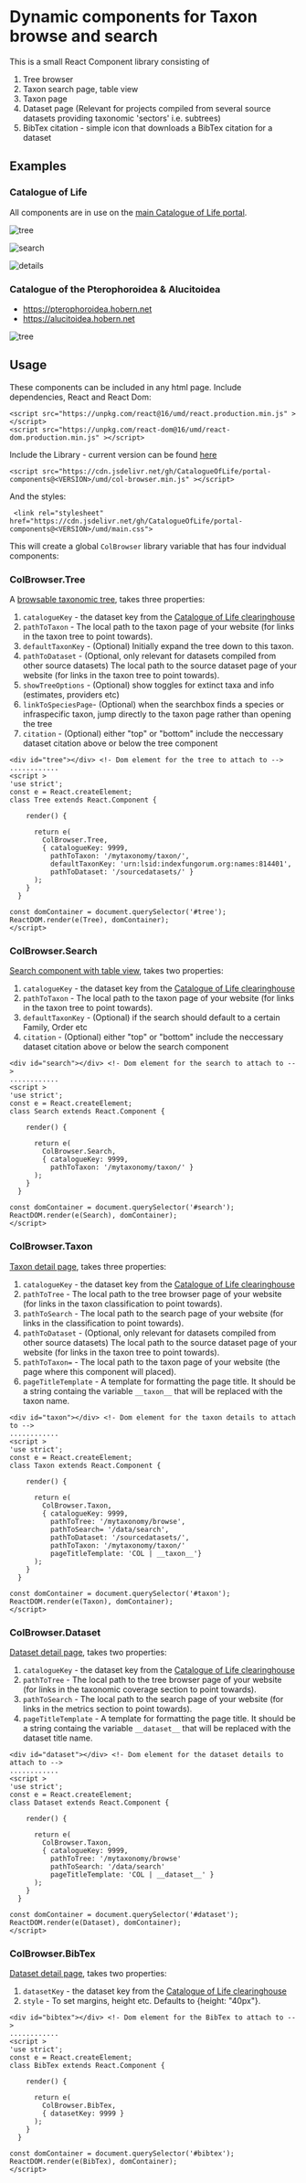 # Dynamic components for Taxon browse and search

This is a small React Component library consisting of

1. Tree browser
2. Taxon search page, table view
3. Taxon page
4. Dataset page (Relevant for projects compiled from several source datasets providing taxonomic 'sectors' i.e. subtrees)
5. BibTex citation - simple icon that downloads a BibTex citation for a dataset

## Examples

### Catalogue of Life
All components are in use on the [main Catalogue of Life portal](https://www.catalogueoflife.org).

![tree](https://user-images.githubusercontent.com/327505/111465911-ed038200-8722-11eb-925c-4d836efe6e1b.png)

![search](https://user-images.githubusercontent.com/327505/111465903-ea089180-8722-11eb-985c-0cbaefba0880.png)

![details](https://user-images.githubusercontent.com/327505/111465894-e6750a80-8722-11eb-8bd7-005f41f023f3.png)

### Catalogue of the Pterophoroidea & Alucitoidea
 - https://pterophoroidea.hobern.net
 - https://alucitoidea.hobern.net

![tree](https://user-images.githubusercontent.com/327505/111465866-dceba280-8722-11eb-9368-31d056593058.png)


## Usage

These components can be included in any html page.
Include dependencies, React and React Dom:

```
<script src="https://unpkg.com/react@16/umd/react.production.min.js" ></script>
<script src="https://unpkg.com/react-dom@16/umd/react-dom.production.min.js" ></script>
```

Include the Library - current version can be found [here](https://github.com/CatalogueOfLife/portal-components/releases/latest)

```
<script src="https://cdn.jsdelivr.net/gh/CatalogueOfLife/portal-components@<VERSION>/umd/col-browser.min.js" ></script>
```

And the styles:

```
 <link rel="stylesheet" href="https://cdn.jsdelivr.net/gh/CatalogueOfLife/portal-components@<VERSION>/umd/main.css">
```


This will create a global `ColBrowser` library variable that has four indvidual components:

### ColBrowser.Tree

A [browsable taxonomic tree](https://www.dev.catalogue.life/data/browse.html), takes three properties:

1. `catalogueKey` - the dataset key from the [Catalogue of Life clearinghouse](https://data.catalogue.life/)
2. `pathToTaxon` - The local path to the taxon page of your website (for links in the taxon tree to point towards).
3. `defaultTaxonKey` - (Optional) Initially expand the tree down to this taxon.
4. `pathToDataset` - (Optional, only relevant for datasets compiled from other source datasets) The local path to the source dataset page of your website (for links in the taxon tree to point towards).
5. `showTreeOptions` - (Optional) show toggles for extinct taxa and info (estimates, providers etc)
6. `linkToSpeciesPage`- (Optional) when the searchbox finds a species or infraspecific taxon, jump directly to the taxon page rather than opening the tree 
7. `citation` - (Optional) either "top" or "bottom" include the neccessary dataset citation above or below the tree component

```
<div id="tree"></div> <!- Dom element for the tree to attach to -->
............
<script >
'use strict';
const e = React.createElement;
class Tree extends React.Component {

    render() {

      return e(
        ColBrowser.Tree,
        { catalogueKey: 9999,
          pathToTaxon: '/mytaxonomy/taxon/',
          defaultTaxonKey: 'urn:lsid:indexfungorum.org:names:814401',
          pathToDataset: '/sourcedatasets/' }
      );
    }
  }

const domContainer = document.querySelector('#tree');
ReactDOM.render(e(Tree), domContainer);
</script>
```

### ColBrowser.Search

[Search component with table view](https://www.dev.catalogue.life/data/search.html), takes two properties:

1. `catalogueKey` - the dataset key from the [Catalogue of Life clearinghouse](https://data.catalogue.life/)
2. `pathToTaxon` - The local path to the taxon page of your website (for links in the taxon tree to point towards).
3. `defaultTaxonKey` - (Optional) if the search should default to a certain Family, Order etc
4. `citation` - (Optional) either "top" or "bottom" include the neccessary dataset citation above or below the search component

```
<div id="search"></div> <!- Dom element for the search to attach to -->
............
<script >
'use strict';
const e = React.createElement;
class Search extends React.Component {

    render() {

      return e(
        ColBrowser.Search,
        { catalogueKey: 9999,
          pathToTaxon: '/mytaxonomy/taxon/' }
      );
    }
  }

const domContainer = document.querySelector('#search');
ReactDOM.render(e(Search), domContainer);
</script>
```

### ColBrowser.Taxon

[Taxon detail page](https://www.dev.catalogue.life/data/taxon/1981d777-6127-4ca5-b960-078fe254caef), takes three properties:

1. `catalogueKey` - the dataset key from the [Catalogue of Life clearinghouse](https://data.catalogue.life/)
2. `pathToTree` - The local path to the tree browser page of your website (for links in the taxon classification to point towards).
3. `pathToSearch` - The local path to the search page of your website (for links in the classification to point towards).
4. `pathToDataset` - (Optional, only relevant for datasets compiled from other source datasets) The local path to the source dataset page of your website (for links in the taxon tree to point towards).
5. `pathToTaxon=` - The local path to the taxon page of your website (the page where this component will placed).
6. `pageTitleTemplate` - A template for formatting the page title. It should be a string containg the variable `__taxon__` that will be replaced with the taxon name.

```
<div id="taxon"></div> <!- Dom element for the taxon details to attach to -->
............
<script >
'use strict';
const e = React.createElement;
class Taxon extends React.Component {

    render() {

      return e(
        ColBrowser.Taxon,
        { catalogueKey: 9999,
          pathToTree: '/mytaxonomy/browse',
          pathToSearch= '/data/search',
          pathToDataset: '/sourcedatasets/',
          pathToTaxon: '/mytaxonomy/taxon/' 
          pageTitleTemplate: 'COL | __taxon__'}
      );
    }
  }

const domContainer = document.querySelector('#taxon');
ReactDOM.render(e(Taxon), domContainer);
</script>
```

### ColBrowser.Dataset

[Dataset detail page](https://www.dev.catalogue.life/data/dataset/2073), takes two properties:

1. `catalogueKey` - the dataset key from the [Catalogue of Life clearinghouse](https://data.catalogue.life/)
2. `pathToTree` - The local path to the tree browser page of your website (for links in the taxonomic coverage section to point towards).
3. `pathToSearch` - The local path to the search page of your website (for links in the metrics section to point towards).
4. `pageTitleTemplate` - A template for formatting the page title. It should be a string containg the variable `__dataset__` that will be replaced with the dataset title name.

```
<div id="dataset"></div> <!- Dom element for the dataset details to attach to -->
............
<script >
'use strict';
const e = React.createElement;
class Dataset extends React.Component {

    render() {

      return e(
        ColBrowser.Taxon,
        { catalogueKey: 9999,
          pathToTree: '/mytaxonomy/browse'
          pathToSearch: '/data/search'
          pageTitleTemplate: 'COL | __dataset__' }
      );
    }
  }

const domContainer = document.querySelector('#dataset');
ReactDOM.render(e(Dataset), domContainer);
</script>
```

### ColBrowser.BibTex

[Dataset detail page](https://www.dev.catalogue.life/data/dataset/2073), takes two properties:

1. `datasetKey` - the dataset key from the [Catalogue of Life clearinghouse](https://data.catalogue.life/)
2. `style` - To set margins, height etc. Defaults to {height: "40px"}.


```
<div id="bibtex"></div> <!- Dom element for the BibTex to attach to -->
............
<script >
'use strict';
const e = React.createElement;
class BibTex extends React.Component {

    render() {

      return e(
        ColBrowser.BibTex,
        { datasetKey: 9999 }
      );
    }
  }

const domContainer = document.querySelector('#bibtex');
ReactDOM.render(e(BibTex), domContainer);
</script>
```